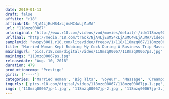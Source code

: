 ```yaml
---
date: 2019-01-13
draft: false
affsite: "r18"
afflinkr18: "NjA4LjEuMS4xLjAuMC4wLjAuMA"
url: "118mzq00067"
urloriginal: "http://www.r18.com/videos/vod/movies/detail/-/id=118mzq00067"
urlfinal: "http://media.r18.com/track/NjA4LjEuMS4xLjAuMC4wLjAuMA/videos/vod/movies/detail/-/id=118mzq00067"
samplevid: "awspv3001.r18.com/litevideo/freepv/1/118/118mzq067/118mzq067_dmb_w.mp4"
title: "Married Woman Kept Rubbing My Cock During A Business Trip Massage, But It Ended Right Before I Came, So She Asked For An Extension Herself For A Creampie Fuck! 8 Hour Highlights PART 2"
mainimgurl: "pics.r18.com/digital/video/118mzq00067/118mzq00067ps.jpg"
mainimgs: "118mzq00067ps.jpg"
releasedate: "Aug. 10, 2018"
duration: 479
productioncomp: "Prestige"
girls: ['----']
categories: ['Married Woman', 'Big Tits', 'Voyeur', 'Massage', 'Creampie', 'Compilation', 'Over 4 Hours', 'Hi-Def']
imgurls: ['pics.r18.com/digital/video/118mzq00067/118mzq00067jp-1.jpg', 'pics.r18.com/digital/video/118mzq00067/118mzq00067jp-2.jpg', 'pics.r18.com/digital/video/118mzq00067/118mzq00067jp-3.jpg', 'pics.r18.com/digital/video/118mzq00067/118mzq00067jp-4.jpg', 'pics.r18.com/digital/video/118mzq00067/118mzq00067jp-5.jpg', 'pics.r18.com/digital/video/118mzq00067/118mzq00067jp-6.jpg', 'pics.r18.com/digital/video/118mzq00067/118mzq00067jp-7.jpg', 'pics.r18.com/digital/video/118mzq00067/118mzq00067jp-8.jpg', 'pics.r18.com/digital/video/118mzq00067/118mzq00067jp-9.jpg', 'pics.r18.com/digital/video/118mzq00067/118mzq00067jp-10.jpg', 'pics.r18.com/digital/video/118mzq00067/118mzq00067jp-11.jpg', 'pics.r18.com/digital/video/118mzq00067/118mzq00067jp-12.jpg', 'pics.r18.com/digital/video/118mzq00067/118mzq00067jp-13.jpg', 'pics.r18.com/digital/video/118mzq00067/118mzq00067jp-14.jpg', 'pics.r18.com/digital/video/118mzq00067/118mzq00067jp-15.jpg', 'pics.r18.com/digital/video/118mzq00067/118mzq00067jp-16.jpg', 'pics.r18.com/digital/video/118mzq00067/118mzq00067jp-17.jpg', 'pics.r18.com/digital/video/118mzq00067/118mzq00067jp-18.jpg', 'pics.r18.com/digital/video/118mzq00067/118mzq00067jp-19.jpg', 'pics.r18.com/digital/video/118mzq00067/118mzq00067jp-20.jpg']
imgs: ['118mzq00067jp-1.jpg', '118mzq00067jp-2.jpg', '118mzq00067jp-3.jpg', '118mzq00067jp-4.jpg', '118mzq00067jp-5.jpg', '118mzq00067jp-6.jpg', '118mzq00067jp-7.jpg', '118mzq00067jp-8.jpg', '118mzq00067jp-9.jpg', '118mzq00067jp-10.jpg', '118mzq00067jp-11.jpg', '118mzq00067jp-12.jpg', '118mzq00067jp-13.jpg', '118mzq00067jp-14.jpg', '118mzq00067jp-15.jpg', '118mzq00067jp-16.jpg', '118mzq00067jp-17.jpg', '118mzq00067jp-18.jpg', '118mzq00067jp-19.jpg', '118mzq00067jp-20.jpg']
---
```

